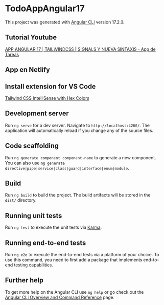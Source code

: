 # TodoAppAngular17

This project was generated with [Angular CLI](https://github.com/angular/angular-cli) version 17.2.0.

## Tutorial Youtube

[APP ANGULAR 17 | TAILWINDCSS | SIGNALS Y NUEVA SINTAXIS - App de Tareas](https://www.youtube.com/watch?v=mAnTRqO_zw8)

## App en Netlify

[]()

## Install extension for VS Code

[Tailwind CSS IntelliSense with Hex Colors](https://marketplace.visualstudio.com/items?itemName=numso.vscode-tailwindcss-with-hex-colors)

## Development server

Run `ng serve` for a dev server. Navigate to `http://localhost:4200/`. The application will automatically reload if you change any of the source files.

## Code scaffolding

Run `ng generate component component-name` to generate a new component. You can also use `ng generate directive|pipe|service|class|guard|interface|enum|module`.

## Build

Run `ng build` to build the project. The build artifacts will be stored in the `dist/` directory.

## Running unit tests

Run `ng test` to execute the unit tests via [Karma](https://karma-runner.github.io).

## Running end-to-end tests

Run `ng e2e` to execute the end-to-end tests via a platform of your choice. To use this command, you need to first add a package that implements end-to-end testing capabilities.

## Further help

To get more help on the Angular CLI use `ng help` or go check out the [Angular CLI Overview and Command Reference](https://angular.io/cli) page.

